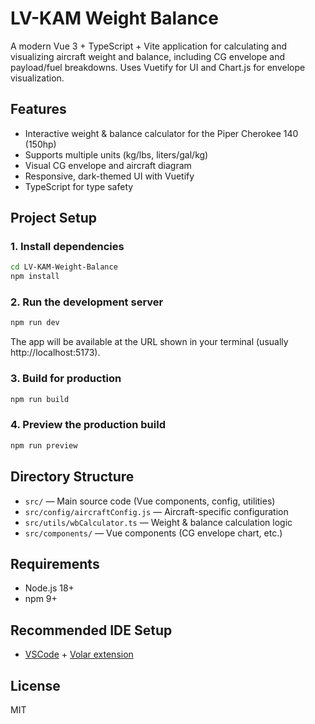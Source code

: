# LV-KAM Weight Balance

A modern Vue 3 + TypeScript + Vite application for calculating and visualizing aircraft weight and balance, including CG envelope and payload/fuel breakdowns. Uses Vuetify for UI and Chart.js for envelope visualization.

## Features
- Interactive weight & balance calculator for the Piper Cherokee 140 (150hp)
- Supports multiple units (kg/lbs, liters/gal/kg)
- Visual CG envelope and aircraft diagram
- Responsive, dark-themed UI with Vuetify
- TypeScript for type safety

## Project Setup

### 1. Install dependencies

```bash
cd LV-KAM-Weight-Balance
npm install
```

### 2. Run the development server

```bash
npm run dev
```

The app will be available at the URL shown in your terminal (usually http://localhost:5173).

### 3. Build for production

```bash
npm run build
```

### 4. Preview the production build

```bash
npm run preview
```

## Directory Structure
- `src/` — Main source code (Vue components, config, utilities)
- `src/config/aircraftConfig.js` — Aircraft-specific configuration
- `src/utils/wbCalculator.ts` — Weight & balance calculation logic
- `src/components/` — Vue components (CG envelope chart, etc.)

## Requirements
- Node.js 18+
- npm 9+

## Recommended IDE Setup
- [VSCode](https://code.visualstudio.com/) + [Volar extension](https://marketplace.visualstudio.com/items?itemName=Vue.volar)

## License
MIT
